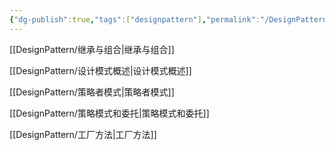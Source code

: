 ```yaml
---
{"dg-publish":true,"tags":["designpattern"],"permalink":"/DesignPattern/Index/","dgPassFrontmatter":true}
---
```


[[DesignPattern/继承与组合\|继承与组合]]

[[DesignPattern/设计模式概述\|设计模式概述]]

[[DesignPattern/策略者模式\|策略者模式]]

[[DesignPattern/策略模式和委托\|策略模式和委托]]

[[DesignPattern/工厂方法\|工厂方法]]
